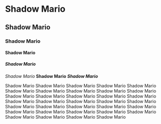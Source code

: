 # Shadow Mario
## Shadow Mario
### Shadow Mario
#### Shadow Mario
##### Shadow Mario
*Shadow Mario*
**Shadow Mario**
***Shadow Mario***

Shadow Mario
Shadow Mario
Shadow Mario
Shadow Mario
Shadow Mario
Shadow Mario
Shadow Mario
Shadow Mario
Shadow Mario
Shadow Mario
Shadow Mario
Shadow Mario
Shadow Mario
Shadow Mario
Shadow Mario
Shadow Mario
Shadow Mario
Shadow Mario
Shadow Mario
Shadow Mario
Shadow Mario
Shadow Mario
Shadow Mario
Shadow Mario
Shadow Mario
Shadow Mario
Shadow Mario
Shadow Mario
Shadow Mario
Shadow Mario
Shadow Mario
Shadow Mario
Shadow Mario
Shadow Mario
